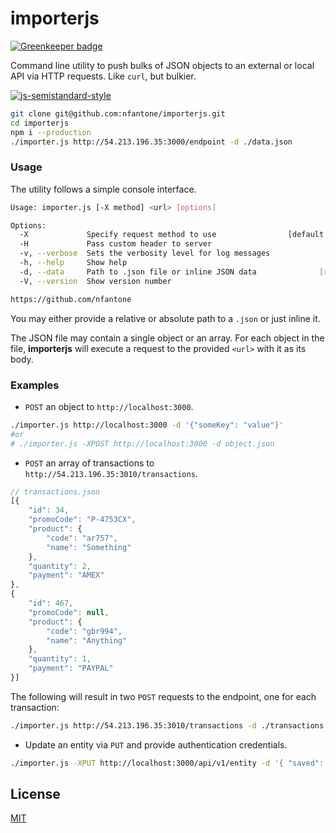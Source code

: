 # importerjs

[![Greenkeeper badge](https://badges.greenkeeper.io/nfantone/importerjs.svg)](https://greenkeeper.io/)

Command line utility to push bulks of JSON objects to an external or local API via HTTP requests. Like `curl`, but bulkier.

[![js-semistandard-style](https://cdn.rawgit.com/flet/semistandard/master/badge.svg)](https://github.com/Flet/semistandard)

```sh
git clone git@github.com:nfantone/importerjs.git
cd importerjs
npm i --production
./importer.js http://54.213.196.35:3000/endpoint -d ./data.json
```

### Usage

The utility follows a simple console interface.

```sh
Usage: importer.js [-X method] <url> [options]

Options:
  -X             Specify request method to use                [default: "POST"]
  -H             Pass custom header to server                           [array]
  -v, --verbose  Sets the verbosity level for log messages              [count]
  -h, --help     Show help                                            [boolean]
  -d, --data     Path to .json file or inline JSON data              [required]
  -V, --version  Show version number                                  [boolean]

https://github.com/nfantone
```

You may either provide a relative or absolute path to a `.json` or just inline it. 

The JSON file may contain a single object or an array. For each object in the file, **importerjs** will execute a request to the provided `<url>` with it as its body.


### Examples

+ `POST` an object to `http://localhost:3000`.

```sh
./importer.js http://localhost:3000 -d '{"someKey": "value"}'
#or
# ./importer.js -XPOST http://localhost:3000 -d object.json
```

+ `POST` an array of transactions to `http://54.213.196.35:3010/transactions`.

```javascript
// transactions.json
[{
    "id": 34,
    "promoCode": "P-4753CX",
    "product": {
        "code": "ar757",
        "name": "Something"
    },
    "quantity": 2,
    "payment": "AMEX"
}, 
{
    "id": 467,
    "promoCode": null,
    "product": {
        "code": "gbr994",
        "name": "Anything"
    },
    "quantity": 1,
    "payment": "PAYPAL"
}]
```

The following will result in two `POST` requests to the endpoint, one for each transaction:

```sh
./importer.js http://54.213.196.35:3010/transactions -d ./transactions.json
```

+ Update an entity via `PUT` and provide authentication credentials.

```sh
./importer.js -XPUT http://localhost:3000/api/v1/entity -d '{ "saved": true }' -H 'Authorization: Bearer eyJhbGciOiJIUzI1NiIsInR5cCI6IkpXVCJ9.eyJpZCI6ImJlZTg'
```


## License

[MIT](https://opensource.org/licenses/MIT)
